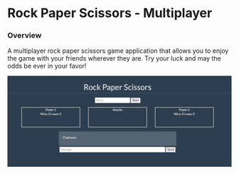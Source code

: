 # Rock Paper Scissors - Multiplayer

### Overview

A multiplayer rock paper scissors game application that allows you to enjoy the game with your friends wherever they are. Try your luck and may the odds be ever in your favor! 

![Screenshot](assets/img/screenshot.png)

